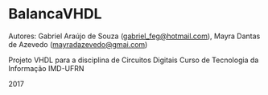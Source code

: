 # BalancaVHDL

Autores: Gabriel Araújo de Souza (<gabriel_feg@hotmail.com>), Mayra Dantas de Azevedo (<mayradazevedo@gmai.com>)

Projeto VHDL para a disciplina de Circuitos Digitais
Curso de Tecnologia da Informação
IMD-UFRN 

2017
